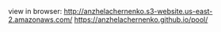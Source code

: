 view in browser:
http://anzhelachernenko.s3-website.us-east-2.amazonaws.com/
https://anzhelachernenko.github.io/pool/
